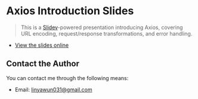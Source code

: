 # Axios Introduction Slides

> This is a [Slidev](https://github.com/slidevjs/slidev)-powered presentation introducing Axios, covering URL encoding, request/response transformations, and error handling.

- [View the slides online](https://linyawun.github.io/axios-intro-slide/1)

## Contact the Author
You can contact me through the following means:
- Email: linyawun031@gmail.com

